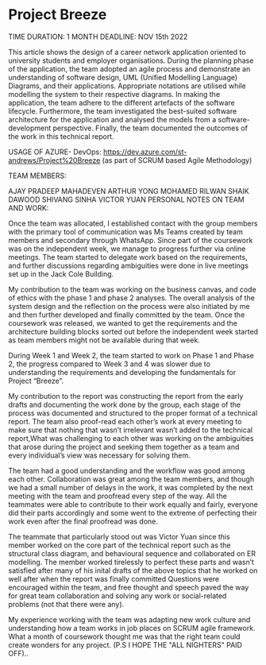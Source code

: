 # Project Breeze 

TIME DURATION: 1 MONTH
DEADLINE: NOV 15th 2022

This article shows the design of a career network application oriented to university students and employer organisations. During the planning phase of the application, the team adopted an agile process and demonstrate an understanding of software design, UML (Unified Modelling Language) Diagrams, and their applications. Appropriate notations are utilised while modelling the system to their respective diagrams. In making the application, the team adhere to the different artefacts of the software lifecycle. Furthermore, the team investigated the best-suited software architecture for the application and analysed the models from a software- development perspective. Finally, the team documented the outcomes of the work in this technical report.

USAGE OF AZURE- DevOps: https://dev.azure.com/st-andrews/Project%20Breeze (as part of SCRUM based Agile Methodology)

TEAM MEMBERS:

AJAY PRADEEP MAHADEVEN
ARTHUR YONG
MOHAMED RILWAN SHAIK DAWOOD
SHIVANG SINHA
VICTOR YUAN
PERSONAL NOTES ON TEAM AND WORK:

Once the team was allocated, I established contact with the group members with the primary tool of communication was Ms Teams created by team members and secondary through WhatsApp. Since part of the coursework was on the independent week, we manage to progress further via online meetings. The team started to delegate work based on the requirements, and further discussions regarding ambiguities were done in live meetings set up in the Jack Cole Building.

My contribution to the team was working on the business canvas, and code of ethics with the phase 1 and phase 2 analyses. The overall analysis of the system design and the reflection on the process were also initiated by me and then further developed and finally committed by the team. Once the coursework was released, we wanted to get the requirements and the architecture building blocks sorted out before the independent week started as team members might not be available during that week.

During Week 1 and Week 2, the team started to work on Phase 1 and Phase 2, the progress compared to Week 3 and 4 was slower due to understanding the requirements and developing the fundamentals for Project “Breeze”.

My contribution to the report was constructing the report from the early drafts and documenting the work done by the group, each stage of the process was documented and structured to the proper format of a technical report. The team also proof-read each other’s work at every meeting to make sure that nothing that wasn’t irrelevant wasn’t added to the technical report,What was challenging to each other was working on the ambiguities that arose during the project and seeking them together as a team and every individual’s view was necessary for solving them.

The team had a good understanding and the workflow was good among each other. Collaboration was great among the team members, and though we had a small number of delays in the work, it was completed by the next meeting with the team and proofread every step of the way. All the teammates were able to contribute to their work equally and fairly, everyone did their parts accordingly and some went to the extreme of perfecting their work even after the final proofread was done.

The teammate that particularly stood out was Victor Yuan since this member worked on the core part of the technical report such as the structural class diagram, and behavioural sequence and collaborated on ER modelling. The member worked tirelessly to perfect these parts and wasn’t satisfied after many of his inital drafts of the above topics that he worked on well after when the report was finally committed Questions were encouraged within the team, and free thought and speech paved the way for great team collaboration and solving any work or social-related problems (not that there were any).

My experience working with the team was adapting new work culture and understanding how a team works in job places on SCRUM agile framework. What a month of coursework thought me was that the right team could create wonders for any project. (P.S I HOPE THE "ALL NIGHTERS" PAID OFF)..
